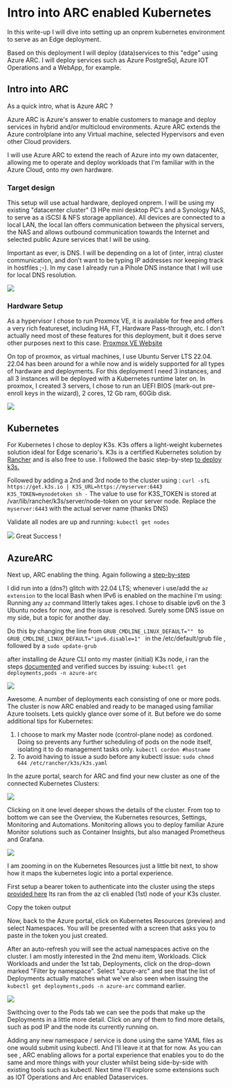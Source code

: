 # Intro into ARC enabled Kubernetes

In this write-up I will dive into setting up an onprem kubernetes environment to serve as an Edge deployment. 

Based on this deployment I will deploy (data)services to this "edge"  using Azure ARC. I will deploy services such as Azure PostgreSql, Azure IOT Operations and a WebApp, for example. 




## Intro into ARC
As a quick intro, what is Azure ARC ? 

Azure ARC is Azure's answer to enable customers to manage and deploy services in hybrid and/or multicloud environments. Azure ARC extends the Azure controlplane into any Virtual machine, selected Hypervisors and even other Cloud providers. 

I will use Azure ARC to extend the reach of Azure into my own datacenter, allowing me to operate and deploy workloads that I'm familiar with in the Azure Cloud, onto my own hardware.


### Target design 

This setup will use actual hardware, deployed onprem. I will be using my existing "datacenter cluster" (3 HPe mini desktop PC's and a Synology NAS, to serve as a iSCSI & NFS storage appliance). 
All devices are connected to a local LAN, the local lan offers communication between the physical servers, the NAS and allows outbound communication towards the Internet and selected public Azure services that I will be using.

Important as ever, is DNS. I will be depending on a lot of (inter, intra) cluster communication, and don't want to be typing IP addresses nor keeping track in hostfiles ;-). In my case I already run a Pihole DNS instance that I will use for local DNS resolution.

![](https://github.com/verboompj/arc_kubernetes/blob/main/pictures/overview_hw.png)

### Hardware Setup

As a hypervisor I chose to run Proxmox VE, it is available for free and offers a very rich featureset, including HA, FT, Hardware Pass-through, etc. 
I don't actually need most of these features for this deployment, buit it does serve other purposes next to this case. [Proxmox VE Website](https://www.proxmox.com/en/downloads)

On top of proxmox, as virtual machines, I use Ubuntu Server LTS 22.04. 22.04 has been around for a while now and is widely supported for all types of hardware and deployments. For this deployment I need 3 instances, and all 3 instances will be deployed with a Kubernetes runtime later on.
In proxmox, I created 3 servers, I chose to run an UEFI BIOS (mark-out pre-enroll keys in the wizard), 2 cores, 12 Gb ram, 60Gib disk. 

![](https://github.com/verboompj/arc_kubernetes/blob/main/pictures/proxmox_host.png)

## Kubernetes

For Kubernetes I chose to deploy K3s. K3s offers a light-weight kubernetes solution ideal for Edge scenario's. K3s is a certified Kubernetes solution by [Rancher](https://www.rancher.com/products/k3s) and is also free to use. 
I followed the basic step-by-step [to deploy k3s.](https://learn.microsoft.com/en-us/azure/iot-operations/deploy-iot-ops/howto-prepare-cluster?tabs=ubuntu#create-a-cluster) 

Followed by adding a 2nd and 3rd node to the cluster using :  `curl -sfL https://get.k3s.io | K3S_URL=https://myserver:6443 K3S_TOKEN=mynodetoken sh -`
The value to use for K3S_TOKEN is stored at /var/lib/rancher/k3s/server/node-token on your server node. Replace the `myserver:6443` with the actual server name (thanks DNS) 

Validate all nodes are up and running: `kubectl get nodes`

![](https://github.com/verboompj/arc_kubernetes/blob/main/pictures/kubectl.png)
Great Success ! 

## AzureARC

Next up, ARC enabling the thing. Again following a [step-by-step](https://learn.microsoft.com/en-us/azure/iot-operations/deploy-iot-ops/howto-prepare-cluster?tabs=ubuntu#arc-enable-your-cluster)

I did run into a (dns?) glitch with 22.04 LTS; whenever i use/add the `az extension` to the local Bash when IPv6 is enabled on the machine I'm using: Running any `az` command litterly takes ages. 
I chose to disable ipv6 on the 3 Ubuntu nodes for now, and the issue is resolved. Surely some DNS issue on my side, but a topic for another day. 

Do this by changing the line from `GRUB_CMDLINE_LINUX_DEFAULT="" ` to `GRUB_CMDLINE_LINUX_DEFAULT="ipv6.disable=1" ` in the /etc/default/grub file , followed by a `sudo update-grub`

after installing de Azure CLI onto my master (initial) K3s node, i ran the steps [documented](https://learn.microsoft.com/en-us/azure/iot-operations/deploy-iot-ops/howto-prepare-cluster?tabs=ubuntu#arc-enable-your-cluster) and verified succes by issuing: `kubectl get deployments,pods -n azure-arc`

![](https://github.com/verboompj/arc_kubernetes/blob/main/pictures/kubectl_arc.png)

Awesome. A number of deployments each consisting of one or more pods. The cluster is now ARC enabled and ready to be managed using familiar Azure toolsets. Lets quickly glance over some of it. But before we do some additional tips for Kubernetes:

1. I choose to mark my Master node (control-plane node) as cordoned. Doing so prevents any further scheduling of pods on the node itself, isolating it to do management tasks only. `kubectl cordon #hostname`
2. To avoid having to issue a sudo before any kubectl issue:  `sudo chmod 644 /etc/rancher/k3s/k3s.yaml` 

In the azure portal, search for ARC and find your new cluster as one of the connected Kubernetes Clusters:

![](https://github.com/verboompj/arc_kubernetes/blob/main/pictures/arcportal.png)

Clicking on it one level deeper shows the details of the cluster. From top to bottom we can see the Overview, the Kubernetes resources, Settings, Monitoring and Automations.
Monitoring allows you to deploy familiar Azure Monitor solutions such as Container Insights, but also managed Prometheus and Grafana. 

![](https://github.com/verboompj/arc_kubernetes/blob/main/pictures/arccluster.png)

I am zooming in on the Kubernetes Resources just a little bit next, to show how it maps the kubernetes logic into a portal experience.

First setup a bearer token to authenticate into the cluster using the steps [provided here](https://learn.microsoft.com/en-us/azure/azure-arc/kubernetes/cluster-connect?tabs=azure-cli%2Cagent-version#service-account-token-authentication-option) 
Its ran from the az cli enabled (1st) node of your K3s cluster. 

Copy the token output 

Now, back to the Azure portal, click on Kubernetes Resources (preview) and select Namespaces. You will be presented with a screen that asks you to paste in the token you just created.

After an auto-refresh you will see the actual namespaces active on the cluster. I am mostly interested in the 2nd menu item, Workloads. Click Workloads and under the 1st tab, Deployments, click on the drop-down marked "Filter by namespace".
Select "azure-arc" and see that the list of Deployments actually matches what we've also seen when issuing the `kubectl get deployments,pods -n azure-arc` command earlier. 

![](https://github.com/verboompj/arc_kubernetes/blob/main/pictures/arcworkloads.png)

Swithcing over to the Pods tab we can see the pods that make up the Deployments in a little more detail. Click on any of them to find more details, such as pod IP and the node its currently running on.

[](https://github.com/verboompj/arc_kubernetes/blob/main/pictures/poddetails.png)

Adding any new namespace / service is done using the same YAML files as one would submit using kubectl. 
And I'll leave it at that for now. As you can see , ARC enabling allows for a portal experience that enables you to do the same and more things with your cluster whilst being side-by-side with existing tools such as kubectl.
Next time I'll explore some extensions such as IOT Operations and Arc enabled Dataservices.


